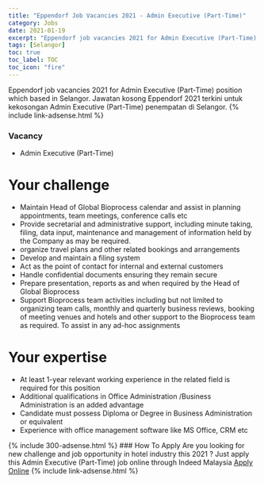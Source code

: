 ```yaml
---
title: "Eppendorf Job Vacancies 2021 - Admin Executive (Part-Time)" 
category: Jobs 
date: 2021-01-19 
excerpt: "Eppendorf job vacancies 2021 for Admin Executive (Part-Time) position which based in Selangor. Jawatan kosong Eppendorf 2021 terkini untuk kekosongan Admin Executive (Part-Time) penempatan di Selangor" 
tags: [Selangor] 
toc: true 
toc_label: TOC 
toc_icon: "fire" 
--- 
```


Eppendorf job vacancies 2021 for Admin Executive (Part-Time) position which based in Selangor. Jawatan kosong Eppendorf 2021 terkini untuk kekosongan Admin Executive (Part-Time) penempatan di Selangor. 
{% include link-adsense.html %} 
### Vacancy 
- Admin Executive (Part-Time) 
<div><div><h1><b>Your challenge
</b></h1><p></p><ul><li>Maintain Head of Global Bioprocess calendar and assist in planning appointments, team meetings, conference calls etc
</li><li>Provide secretarial and administrative support, including minute taking, filing, data input, maintenance and management of information held by the Company as may be required.
</li><li>organize travel plans and other related bookings and arrangements
</li><li>Develop and maintain a filing system
</li><li>Act as the point of contact for internal and external customers
</li><li>Handle confidential documents ensuring they remain secure
</li><li>Prepare presentation, reports as and when required by the Head of Global Bioprocess
</li><li>Support Bioprocess team activities including but not limited to organizing team calls, monthly and quarterly business reviews, booking of meeting venues and hotels and other support to the Bioprocess team as required. To assist in any ad-hoc assignments
</li></ul><p></p><h1><b>Your expertise
</b></h1><ul><li>At least 1-year relevant working experience in the related field is required for this position
</li><li>Additional qualifications in Office Administration /Business Administration is an added advantage
</li><li>Candidate must possess Diploma or Degree in Business Administration or equivalent
</li><li>Experience with office management software like MS Office, CRM etc</li></ul></div><p></p></div> 
{% include 300-adsense.html %} 
### How To Apply 
Are you looking for new challenge and job opportunity in hotel industry this 2021 ?
Just apply this Admin Executive (Part-Time) job online through Indeed Malaysia 
<a href="https://malaysia.indeed.com/viewjob?jk=45f177582120e87d" class="btn btn--info" target="_blank" rel="nofollow noopenner">Apply Online</a> 
{% include link-adsense.html %} 